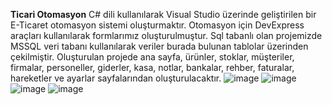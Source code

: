 **Ticari Otomasyon**
C# dili kullanılarak Visual Studio üzerinde geliştirilen bir E-Ticaret otomasyon sistemi oluşturmaktır. 
Otomasyon için DevExpress araçları kullanılarak formlarımız oluşturulmuştur. Sql tabanlı olan projemizde MSSQL veri tabanı kullanılarak veriler burada bulunan tablolar üzerinden çekilmiştir. 
Oluşturulan projede ana sayfa, ürünler, stoklar, müşteriler, firmalar, personeller, giderler, kasa, notlar, bankalar, rehber, faturalar, hareketler ve ayarlar sayfalarından oluşturulacaktır.
![image](https://github.com/sudenuurr/TicariOtomasyon/assets/118157578/e0f63011-cc1f-42cb-800d-854d16e8660a)
![image](https://github.com/sudenuurr/TicariOtomasyon/assets/118157578/606e4e9b-6045-43ea-ba54-c2f10cd9851f)
![image](https://github.com/sudenuurr/TicariOtomasyon/assets/118157578/edee9f79-9da4-42e2-8d1e-b75bad996c6c)
![image](https://github.com/sudenuurr/TicariOtomasyon/assets/118157578/081738c5-6459-4ea4-b7e3-d7a97eb67748)

